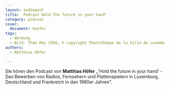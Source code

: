 ```yaml
---
layout: audiopost
title:  Podcast Hold the future in your hand'
category: podcast
cover:
  document: hoefer
tags:
  - Werbung
  - Bild- Théo Mey 1956, © copyright Photothèque de la Ville de Luxembourg.
authors:
  - Matthias Höfer

---
```


Sie hören den Podcast von **Matthias Höfer** „'Hold the future in your hand' - Das Bewerben von Radios, Fernsehern und Plattenspielern in Luxemburg, Deutschland und Frankreich in den 1960er Jahren".

<!-- more -->

